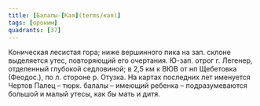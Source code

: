 ```yaml
---
title: [Балалы-[Кая](terms/кая)]
tags: [ороним]
quadrants: [З7]
---
```


Коническая лесистая гора; ниже вершинного пика на зап. склоне выделяется утес,
повторяющий его очертания. Ю-зап. отрог г. Легенер, отделенный глубокой
седловиной; в 2,5 км к ВЮВ от нп Щебетовка (Феодос.), по л. стороне р. Отузка.
На картах последних лет именуется Чертов Палец – тюрк. балалы – имеющий ребенка
– подразумеваются большой и малый утесы, как бы мать и дитя.
